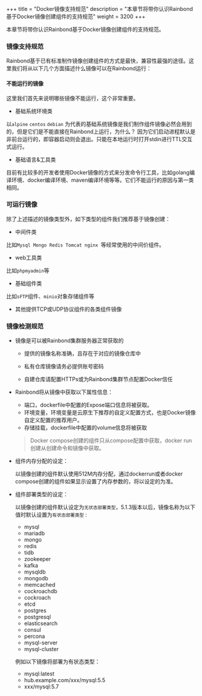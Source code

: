 +++
title = "Docker镜像支持规范"
description = "本章节将带你认识Rainbond基于Docker镜像创建组件的支持规范"
weight = 3200
+++

本章节将带你认识Rainbond基于Docker镜像创建组件的支持规范。

### 镜像支持规范

Rainbond基于已有标准制作镜像创建组件的方式是最快，兼容性最强的途径。这里我们将从以下几个方面描述什么镜像可以在Rainbond运行：

#### 不能运行的镜像

这里我们首先来说明哪些镜像不能运行，这个非常重要。

* 基础系统环境类

以`alpine` `centos` `debian` 为代表的基础系统镜像是我们制作组件镜像必然会用到的，但是它们是不能直接在Rainbond上运行，为什么？ 因为它们启动进程默认是非前台运行的，即容器启动则会退出。只能在本地运行时打开stdin进行TTL交互式运行。

* 基础语言&工具类

目前有比较多的开发者使用Docker镜像的方式来分发命令行工具，比如golang编译环境、docker编译环境、maven编译环境等等。它们不能运行的原因与第一类相同。

### 可运行镜像

除了上述描述的镜像类型外，如下类型的组件我们推荐基于镜像创建：

* 中间件类

比如`Mysql Mongo Redis Tomcat nginx `等经常使用的中间价组件。

* web工具类

比如`phpmyadmin`等

* 基础组件类

比如`sFTP`组件、`minio`对象存储组件等

* 其他提供TCP或UDP协议组件的各类组件镜像

### 镜像检测规范

* 镜像是可以被Rainbond集群服务器正常获取的
  * 提供的镜像名称准确，且存在于对应的镜像仓库中

  * 私有仓库镜像请务必提供账号密码
  * 自建仓库请配置HTTPs或为Rainbond集群节点配置Docker信任

* Rainbond将从镜像中获取以下属性信息：
  * 端口，dockerfile中配置的Expose端口信息将被获取。
  * 环境变量，环境变量是云原生下推荐的自定义配置方式，也是Docker镜像自定义配置的推荐用户。
  * 存储挂载，dockerfile中配置的volume信息将被获取

  > Docker compose创建的组件只从compose配置中获取，docker run创建从创建命令和镜像中获取。

* 组件内存分配的设定：

  以镜像创建的组件默认使用512M内存分配，通过dockerrun或者docker compose创建的组件如果显示设置了内存参数的，将以设定的为准。

* 组件部署类型的设定：

  以镜像创建的组件默认设定为`无状态部署类型`，5.1.3版本以后，镜像名称为以下值时默认设置为`有状态部署类型` :
  
  * mysql
  * mariadb
  * mongo
  * redis
  * tidb
  * zookeeper
  * kafka
  * mysqldb
  * mongodb
  * memcached
  * cockroachdb
  * cockroach
  * etcd
  * postgres
  * postgresql
  * elasticsearch
  * consul
  * percona
  * mysql-server
  * mysql-cluster

  例如以下镜像将部署为有状态类型：

  * mysql:latest
  * hub.example.com/xxx/mysql:5.5
  * xxx/mysql:5.7
